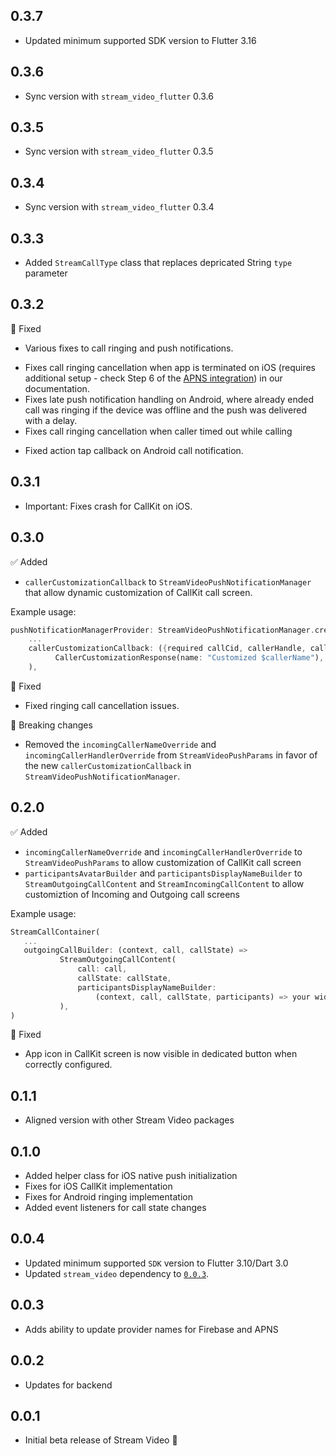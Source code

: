 ## 0.3.7
* Updated minimum supported SDK version to Flutter 3.16

## 0.3.6
* Sync version with `stream_video_flutter` 0.3.6

## 0.3.5
* Sync version with `stream_video_flutter` 0.3.5

## 0.3.4
* Sync version with `stream_video_flutter` 0.3.4

## 0.3.3

* Added `StreamCallType` class that replaces depricated String `type` parameter

## 0.3.2

🐞 Fixed

* Various fixes to call ringing and push notifications.
- Fixes call ringing cancellation when app is terminated on iOS (requires additional setup - check Step 6 of the [APNS integration](https://getstream.io/video/docs/flutter/advanced/adding_ringing_and_callkit/#integrating-apns-for-ios)) in our documentation.
- Fixes late push notification handling on Android, where already ended call was ringing if the device was offline and the push was delivered with a delay.
- Fixes call ringing cancellation when caller timed out while calling
* Fixed action tap callback on Android call notification.

## 0.3.1

* Important: Fixes crash for CallKit on iOS.

## 0.3.0

✅ Added

* `callerCustomizationCallback` to `StreamVideoPushNotificationManager` that allow dynamic customization of CallKit call screen.

Example usage:
```dart
pushNotificationManagerProvider: StreamVideoPushNotificationManager.create(
    ...
    callerCustomizationCallback: ({required callCid, callerHandle, callerName}) =>
          CallerCustomizationResponse(name: "Customized $callerName"),
    ),
```

🐞 Fixed

* Fixed ringing call cancellation issues.

🚧 Breaking changes

* Removed the `incomingCallerNameOverride` and `incomingCallerHandlerOverride` from `StreamVideoPushParams` in favor of the new `callerCustomizationCallback` in `StreamVideoPushNotificationManager`.

## 0.2.0

 ✅ Added

 * `incomingCallerNameOverride` and `incomingCallerHandlerOverride` to `StreamVideoPushParams` to allow customization of CallKit call screen
 * `participantsAvatarBuilder` and `participantsDisplayNameBuilder` to `StreamOutgoingCallContent` and `StreamIncomingCallContent` to allow customiztion of Incoming and Outgoing call screens

Example usage:
 ```dart
 StreamCallContainer(
    ...
    outgoingCallBuilder: (context, call, callState) =>
            StreamOutgoingCallContent(
                call: call,
                callState: callState,
                participantsDisplayNameBuilder:
                    (context, call, callState, participants) => your widget here,
            ),
 )
 ```

 🐞 Fixed

 * App icon in CallKit screen is now visible in dedicated button when correctly configured.

## 0.1.1

* Aligned version with other Stream Video packages

## 0.1.0

* Added helper class for iOS native push initialization
* Fixes for iOS CallKit implementation
* Fixes for Android ringing implementation
* Added event listeners for call state changes

## 0.0.4

* Updated minimum supported `SDK` version to Flutter 3.10/Dart 3.0
* Updated `stream_video` dependency to [`0.0.3`](https://pub.dev/packages/stream_video/changelog).

## 0.0.3

* Adds ability to update provider names for Firebase and APNS

## 0.0.2

* Updates for backend

## 0.0.1

* Initial beta release of Stream Video 🚀 
